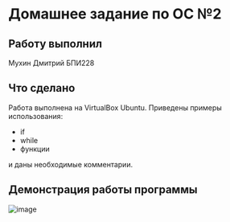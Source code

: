 # Домашнее задание по ОС №2

## Работу выполнил 
Мухин Дмитрий БПИ228

## Что сделано
Работа выполнена на VirtualBox Ubuntu. 
Приведены примеры использования:
- if
- while
- функции

и даны необходимые комментарии.

## Демонстрация работы программы
![image](https://github.com/Dmitry-Pr/Homework_course2/assets/61019019/0fd86758-2fbf-43a1-8361-b7c9f7256c66)

